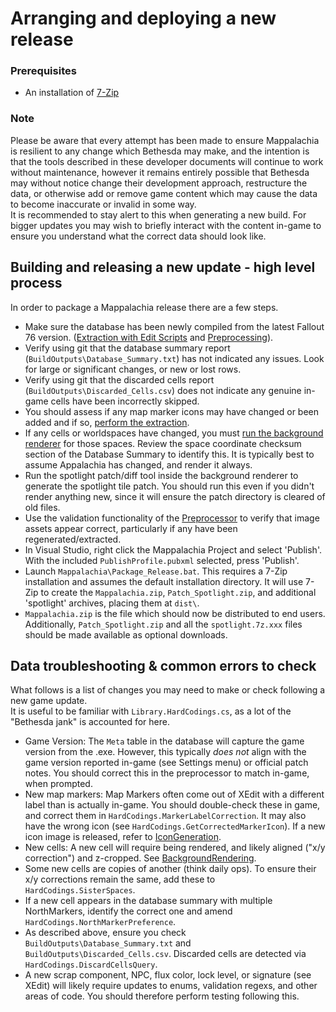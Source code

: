 # Arranging and deploying a new release

### Prerequisites
* An installation of [7-Zip](https://www.7-zip.org/download.html)

### Note
Please be aware that every attempt has been made to ensure Mappalachia is resilient to any change which Bethesda may make, and the intention is that the tools described in these developer documents will continue to work without maintenance, however it remains entirely possible that Bethesda may without notice change their development approach, restructure the data, or otherwise add or remove game content which may cause the data to become inaccurate or invalid in some way.<br/>
It is recommended to stay alert to this when generating a new build. For bigger updates you may wish to briefly interact with the content in-game to ensure you understand what the correct data should look like.

## Building and releasing a new update - high level process
In order to package a Mappalachia release there are a few steps.
* Make sure the database has been newly compiled from the latest Fallout 76 version. ([Extraction with Edit Scripts](EditScripts.md) and [Preprocessing](preprocessor.md)).
* Verify using git that the database summary report (`BuildOutputs\Database_Summary.txt`) has not indicated any issues. Look for large or significant changes, or new or lost rows.
* Verify using git that the discarded cells report (`BuildOutputs\Discarded_Cells.csv`) does not indicate any genuine in-game cells have been incorrectly skipped.
* You should assess if any map marker icons may have changed or been added and if so, [perform the extraction](IconGeneration.md).
* If any cells or worldspaces have changed, you must [run the background renderer](BackgroundRendering.md) for those spaces. Review the space coordinate checksum section of the Database Summary to identify this. It is typically best to assume Appalachia has changed, and render it always.
* Run the spotlight patch/diff tool inside the background renderer to generate the spotlight tile patch. You should run this even if you didn't render anything new, since it will ensure the patch directory is cleared of old files.
* Use the validation functionality of the [Preprocessor](Preprocessor.md) to verify that image assets appear correct, particularly if any have been regenerated/extracted.
* In Visual Studio, right click the Mappalachia Project and select 'Publish'. With the included `PublishProfile.pubxml` selected, press 'Publish'.
* Launch `Mappalachia\Package_Release.bat`. This requires a 7-Zip installation and assumes the default installation directory. It will use 7-Zip to create the `Mappalachia.zip`, `Patch_Spotlight.zip`, and additional 'spotlight' archives, placing them at `dist\`.
* `Mappalachia.zip` is the file which should now be distributed to end users. Additionally, `Patch_Spotlight.zip` and all the `spotlight.7z.xxx` files should be made available as optional downloads.

## Data troubleshooting & common errors to check
What follows is a list of changes you may need to make or check following a new game update.<br/>
It is useful to be familiar with `Library.HardCodings.cs`, as a lot of the "Bethesda jank" is accounted for here.

* Game Version: The `Meta` table in the database will capture the game version from the .exe. However, this typically *does not* align with the game version reported in-game (see Settings menu) or official patch notes. You should correct this in the preprocessor to match in-game, when prompted.
* New map markers: Map Markers often come out of XEdit with a different label than is actually in-game. You should double-check these in game, and correct them in `HardCodings.MarkerLabelCorrection`. It may also have the wrong icon (see `HardCodings.GetCorrectedMarkerIcon`). If a new icon image is released, refer to [IconGeneration](IconGeneration.md).
* New cells: A new cell will require being rendered, and likely aligned ("x/y correction") and z-cropped. See [BackgroundRendering](BackgroundRendering.md).
* Some new cells are copies of another (think daily ops). To ensure their x/y corrections remain the same, add these to `HardCodings.SisterSpaces`.
* If a new cell appears in the database summary with multiple NorthMarkers, identify the correct one and amend `HardCodings.NorthMarkerPreference`.
* As described above, ensure you check `BuildOutputs\Database_Summary.txt` and `BuildOutputs\Discarded_Cells.csv`. Discarded cells are detected via `HardCodings.DiscardCellsQuery`.
* A new scrap component, NPC, flux color, lock level, or signature (see XEdit) will likely require updates to enums, validation regexs, and other areas of code. You should therefore perform testing following this.
